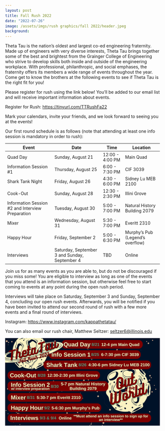 ```yaml
---
layout: post
title: Fall Rush 2022
date: "2022-07-26"
image: /assets/imgs/rush graphics/fall 2022/header.jpeg
background:
---
```


Theta Tau is the nation’s oldest and largest co-ed engineering fraternity. Made up of engineers with very diverse interests, Theta Tau brings together some of the best and brightest from the Grainger College of Engineering who strive to develop skills both inside and outside of the engineering workplace. With professional, philanthropic, and social emphases, the fraternity offers its members a wide range of events throughout the year. Come get to know the brothers at the following events to see if Theta Tau is the right fit for you!

Please register for rush using the link below! You’ll be added to our email list and will receive important information about events.

Register for Rush: <https://tinyurl.com/TTRushFa22>

Mark your calendars, invite your friends, and we look forward to seeing you at the events!

Our first round schedule is as follows (note that attending at least one info session is mandatory in order to rush):


| Event                                            | Date                                          | Time            | Location                         |
| ------------------------------------------------ | --------------------------------------------- | --------------- | -------------------------------- |
| Quad Day                                         | Sunday, August 21                             | 12:00 - 4:00 PM | Main Quad                        |
| Information Session #1                           | Thursday, August 25                           | 6:00 - 7:30 PM  | CIF 3039                         |
| Shark Tank Night                                 | Friday, August 26                             | 4:30 - 6:00 PM  | Sidney Lu MEB 2100               |
| Cook-Out                                         | Sunday, August 28                             | 12:30 - 2:30 PM | Illini Grove                     |
| Information Session #2 and Interview Preparation | Tuesday, August 30                            | 5:00 - 7:00 PM  | Natural History Building 2079    |
| Mixer                                            | Wednesday, August 31                          | 5:30 - 7:00 PM  | Everitt 2310                     |
| Happy Hour                                       | Friday, September 2                           | 5:00 - 6:30 PM  | Murphy’s Pub (Legend’s overflow) |
| Interviews                                       | Saturday, September 3 and Sunday, September 4 | TBD             | Online                           |

Join us for as many events as you are able to, but do not be discouraged if you miss some! You are eligible to interview as long as one of the events that you attend is an information session, but otherwise feel free to start coming to events at any point during the open rush period.

Interviews will take place on Saturday, September 3 and Sunday, September 4, concluding our open rush events. Afterwards, you will be notified if you have been invited to attend our second round of rush with a few more events and a final round of interviews.


Instagram: <https://www.instagram.com/kappathetatau/>

You can also email our rush chair, Matthew Seltzer: seltzer6@illinois.edu


![](/assets/imgs/posts/fall-rush-2022-schedule.jpg)